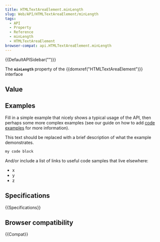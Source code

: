 ```yaml
---
title: HTMLTextAreaElement.minLength
slug: Web/API/HTMLTextAreaElement/minLength
tags:
  - API
  - Property
  - Reference
  - minLength
  - HTMLTextAreaElement
browser-compat: api.HTMLTextAreaElement.minLength
---
```

{{DefaultAPISidebar("")}}

The **`minLength`** property of the {{domxref("HTMLTextAreaElement")}} interface 

## Value



## Examples

Fill in a simple example that nicely shows a typical usage of the API, then perhaps some more complex examples (see our guide on how to add [code examples](/en-US/docs/MDN/Contribute/Structures/Code_examples) for more information).

This text should be replaced with a brief description of what the example demonstrates.

```js
my code block
```

And/or include a list of links to useful code samples that live elsewhere:

*   x
*   y
*   z

## Specifications

{{Specifications}}

## Browser compatibility

{{Compat}}



